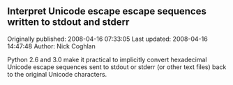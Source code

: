 ## Interpret Unicode escape escape sequences written to stdout and stderr

Originally published: 2008-04-16 07:33:05
Last updated: 2008-04-16 14:47:48
Author: Nick Coghlan

Python 2.6 and 3.0 make it practical to implicitly convert hexadecimal Unicode escape sequences sent to stdout or stderr (or other text files) back to the original Unicode characters.
